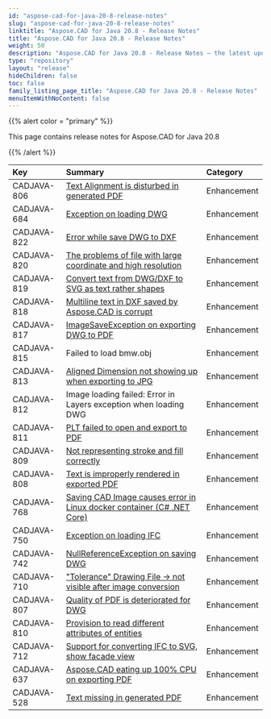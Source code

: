 ```yaml
---
id: "aspose-cad-for-java-20-8-release-notes"
slug: "aspose-cad-for-java-20-8-release-notes"
linktitle: "Aspose.CAD for Java 20.8 - Release Notes"
title: "Aspose.CAD for Java 20.8 - Release Notes"
weight: 50
description: "Aspose.CAD for Java 20.8 - Release Notes – the latest updates and fixes."
type: "repository"
layout: "release"
hideChildren: false
toc: false
family_listing_page_title: "Aspose.CAD for Java 20.8 - Release Notes"
menuItemWithNoContent: false
---
```


{{% alert color = "primary" %}}

This page contains release notes for Aspose.CAD for Java 20.8

{{% /alert %}}


|**Key**|**Summary**|**Category**|
| :- | :- | :- |
| CADJAVA-806 | [Text Alignment is disturbed in generated PDF](https://forum.aspose.com/t/dwg-to-pdf-conversion-issues/215853/8) | Enhancement |
| CADJAVA-684 | [Exception on loading DWG](https://forum.aspose.com/t/aspose-cad-for-java/210267/3) | Enhancement |
| CADJAVA-822 | [Error while save DWG to DXF](https://github.com/aspose-cad/Aspose.CAD-for-.NET/issues/5#issuecomment-478199062) | Enhancement |
| CADJAVA-820 | [The problems of file with large coordinate and high resolution](https://forum.aspose.com/t/the-problems-of-file-with-large-coordinate-and-high-resolution/211597/3) | Enhancement |
| CADJAVA-819 | [Convert text from DWG/DXF to SVG as text rather shapes](https://forum.aspose.com/t/convert-from-dwg-dxf-to-emf-and-svg/211714/3) | Enhancement |
| CADJAVA-818 | [Multiline text in DXF saved by Aspose.CAD is corrupt](https://forum.aspose.com/t/multiline-text-in-dxf-saved-by-aspose-cad-is-corrupt/213358) | Enhancement |
| CADJAVA-817 | [ImageSaveException on exporting DWG to PDF](https://forum.aspose.com/t/aspose-cad-cadexceptions-imagesaveexception-error-occurs-in-converting-some-large-dwg-to-pdf/213558) | Enhancement |
| CADJAVA-815 | Failed to load bmw.obj | Enhancement |
| CADJAVA-813 | [Aligned Dimension not showing up when exporting to JPG](https://forum.aspose.com/t/aligned-dimension-not-showing-up-when-exporting-to-jpg/215248) | Enhancement |
| CADJAVA-812 | Image loading failed: Error in Layers exception when loading DWG | Enhancement |
| CADJAVA-811 | [PLT failed to open and export to PDF](https://forum.aspose.com/t/problems-with-plt-e-dwg/215541/6) | Enhancement |
| CADJAVA-809 | [Not representing stroke and fill correctly](https://forum.aspose.com/t/not-representing-stroke-and-fill-correctly/215737) | Enhancement |
| CADJAVA-808 | [Text is improperly rendered in exported PDF](https://forum.aspose.com/t/dwg-to-pdf-conversion-issues/215853/5) | Enhancement |
| CADJAVA-768 | [Saving CAD Image causes error in Linux docker container (C# .NET Core)](https://forum.aspose.com/t/saving-cad-image-causes-error-in-linux-docker-container-c-net-core/214283) | Enhancement |
| CADJAVA-750 | [Exception on loading IFC](https://forum.aspose.com/t/error-when-converting-ifc-to-pdf/214966) | Enhancement |
| CADJAVA-742 | [NullReferenceException on saving DWG](https://forum.aspose.com/t/aspose-cad-cadexceptions-imagesaveexception-occurrs-in-coverting-dwg-to-pdf/213526) | Enhancement |
| CADJAVA-710 | ["Tolerance" Drawing File -> not visible after image conversion](https://forum.aspose.com/t/tolerance-drawing-file-not-visible-after-image-conversion/212441/4) | Enhancement |
| CADJAVA-807 | [Quality of PDF is deteriorated for DWG](https://forum.aspose.com/t/issue-in-loading-plt-and-exporting-dwg-to-pdf/215541/17) | Enhancement |
| CADJAVA-810 | [Provision to read different attributes of entities](https://forum.aspose.com/t/cad/215576/8) | Enhancement |
| CADJAVA-712 | [Support for converting IFC to SVG, show facade view](https://forum.aspose.com/t/java-convert-ifc-file-to-svg-show-facade-view/212699/5) | Enhancement |
| CADJAVA-637 | [Aspose.CAD eating up 100% CPU on exporting PDF](https://forum.aspose.com/t/cad-pdf-cpu/209346) | Enhancement |
| CADJAVA-528 | [Text missing in generated PDF](https://forum.aspose.com/t/cad-shx-font-can-not-be-distinguished/201211) | Enhancement |
